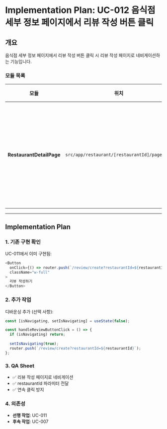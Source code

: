 # Implementation Plan: UC-012 음식점 세부 정보 페이지에서 리뷰 작성 버튼 클릭

## 개요

음식점 세부 정보 페이지에서 리뷰 작성 버튼 클릭 시 리뷰 작성 페이지로 네비게이션하는 기능입니다.

### 모듈 목록

| 모듈 | 위치 | 설명 |
|------|------|------|
| **RestaurantDetailPage** | `src/app/restaurant/[restaurantId]/page.tsx` | 리뷰 작성 버튼 핸들러 (이미 구현됨) |

---

## Implementation Plan

### 1. 기존 구현 확인

UC-011에서 이미 구현됨:
```typescript
<Button
  onClick={() => router.push(`/review/create?restaurantId=${restaurantId}`)}
  className="w-full"
>
  리뷰 작성하기
</Button>
```

### 2. 추가 작업

디바운싱 추가 (선택 사항):
```typescript
const [isNavigating, setIsNavigating] = useState(false);

const handleReviewButtonClick = () => {
  if (isNavigating) return;
  
  setIsNavigating(true);
  router.push(`/review/create?restaurantId=${restaurantId}`);
};
```

### 3. QA Sheet

- ✅ 리뷰 작성 페이지로 네비게이션
- ✅ restaurantId 파라미터 전달
- ✅ 연속 클릭 방지

### 4. 의존성

- **선행 작업**: UC-011
- **후속 작업**: UC-007


